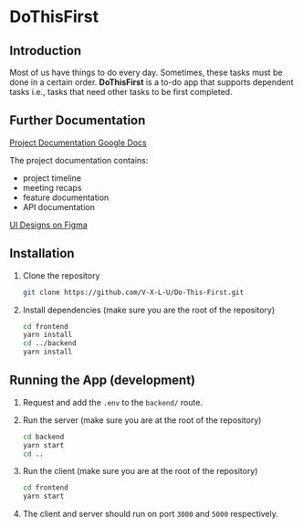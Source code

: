 # DoThisFirst

## Introduction

Most of us have things to do every day. Sometimes, these tasks must be done in a certain order. **DoThisFirst** is a to-do app that supports dependent tasks i.e., tasks that need other tasks to be first completed.

## Further Documentation

[Project Documentation Google Docs](https://docs.google.com/document/d/1SXuCGoUGgN0KadoT6Q1XHq5v6ZC8O7XNdrtJbr79Fl8/edit?usp=sharing)

The project documentation contains:
- project timeline
- meeting recaps
- feature documentation
- API documentation

[UI Designs on Figma](https://www.figma.com/file/ww9P8ZKl5E3MXRU1YkCszf/DoThisFirst-UI-Designs?node-id=0%3A1)

## Installation

1. Clone the repository

    ``` sh
    git clone https://github.com/V-X-L-U/Do-This-First.git
    ```

2. Install dependencies (make sure you are the root of the repository)

    ``` sh
    cd frontend
    yarn install
    cd ../backend
    yarn install
    ```

## Running the App (development)

1. Request and add the `.env` to the `backend/` route.
2. Run the server (make sure you are at the root of the repository)

    ``` sh
    cd backend
    yarn start
    cd ..
    ```

3. Run the client (make sure you are at the root of the repository)

    ``` sh
    cd frontend
    yarn start
    ```

4. The client and server should run on port `3000` and `5000` respectively.
